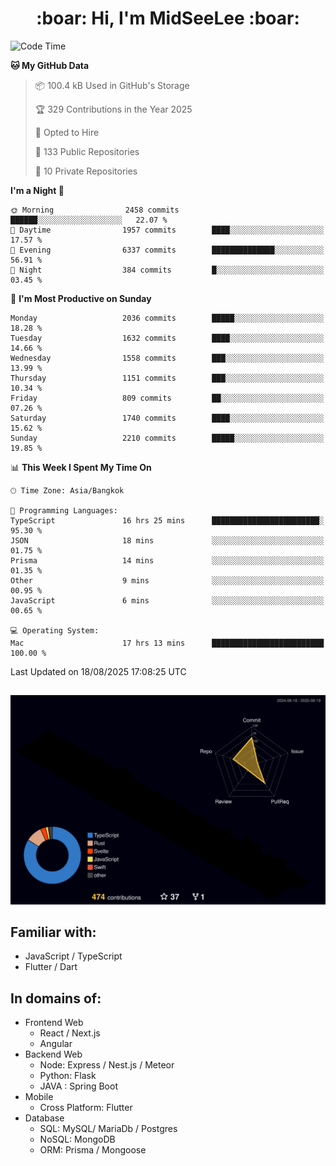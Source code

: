 <h1 align="center"> :boar: Hi, I'm MidSeeLee :boar:</h1>
 
<!--START_SECTION:waka-->
![Code Time](http://img.shields.io/badge/Code%20Time-3%2C329%20hrs%2040%20mins-blue)

**🐱 My GitHub Data** 

> 📦 100.4 kB Used in GitHub's Storage 
 > 
> 🏆 329 Contributions in the Year 2025
 > 
> 💼 Opted to Hire
 > 
> 📜 133 Public Repositories 
 > 
> 🔑 10 Private Repositories 
 > 
**I'm a Night 🦉** 

```text
🌞 Morning                2458 commits        ██████░░░░░░░░░░░░░░░░░░░   22.07 % 
🌆 Daytime                1957 commits        ████░░░░░░░░░░░░░░░░░░░░░   17.57 % 
🌃 Evening                6337 commits        ██████████████░░░░░░░░░░░   56.91 % 
🌙 Night                  384 commits         █░░░░░░░░░░░░░░░░░░░░░░░░   03.45 % 
```
📅 **I'm Most Productive on Sunday** 

```text
Monday                   2036 commits        █████░░░░░░░░░░░░░░░░░░░░   18.28 % 
Tuesday                  1632 commits        ████░░░░░░░░░░░░░░░░░░░░░   14.66 % 
Wednesday                1558 commits        ███░░░░░░░░░░░░░░░░░░░░░░   13.99 % 
Thursday                 1151 commits        ███░░░░░░░░░░░░░░░░░░░░░░   10.34 % 
Friday                   809 commits         ██░░░░░░░░░░░░░░░░░░░░░░░   07.26 % 
Saturday                 1740 commits        ████░░░░░░░░░░░░░░░░░░░░░   15.62 % 
Sunday                   2210 commits        █████░░░░░░░░░░░░░░░░░░░░   19.85 % 
```


📊 **This Week I Spent My Time On** 

```text
🕑︎ Time Zone: Asia/Bangkok

💬 Programming Languages: 
TypeScript               16 hrs 25 mins      ████████████████████████░   95.30 % 
JSON                     18 mins             ░░░░░░░░░░░░░░░░░░░░░░░░░   01.75 % 
Prisma                   14 mins             ░░░░░░░░░░░░░░░░░░░░░░░░░   01.35 % 
Other                    9 mins              ░░░░░░░░░░░░░░░░░░░░░░░░░   00.95 % 
JavaScript               6 mins              ░░░░░░░░░░░░░░░░░░░░░░░░░   00.65 % 

💻 Operating System: 
Mac                      17 hrs 13 mins      █████████████████████████   100.00 % 
```


 Last Updated on 18/08/2025 17:08:25 UTC
<!--END_SECTION:waka-->

##

![](./profile-3d-contrib/profile-night-rainbow.svg)

## Familiar with:
- JavaScript / TypeScript
- Flutter / Dart

## In domains of:
- Frontend Web
  - React / Next.js
  - Angular
- Backend Web
  - Node: Express / Nest.js / Meteor
  - Python: Flask
  - JAVA : Spring Boot
- Mobile
  - Cross Platform: Flutter
- Database
  - SQL: MySQL/ MariaDb / Postgres
  - NoSQL: MongoDB
  - ORM: Prisma / Mongoose
